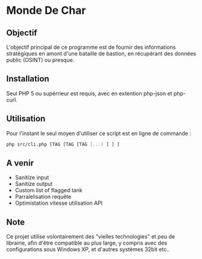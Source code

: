 # Monde De Char

## Objectif

L'objectif principal de ce programme est de fournir des informations stratégiques en amont d'une bataille de bastion, en récupérant des données public (OSINT) ou presque.


## Installation

Seul PHP 5 ou supérrieur est requis, avec en extention php-json et php-curl.


## Utilisation

Pour l'instant le seul moyen d'utiliser ce script est en ligne de commande :

```bash
php src/cli.php [TAG [TAG [TAG [...] ] ] ]
```


## A venir
 - Sanitize input
 - Sanitize output
 - Custom list of flagged tank
 - Parralelisation requête
 - Optimistation vitesse utilisation API

## Note 

Ce projet utilise volontairement des "vielles technologies" et peu de librairie, afin d'être compatible au plus large, y compris avec des configurations sous Windows XP, et d'autres systèmes 32bit etc..
